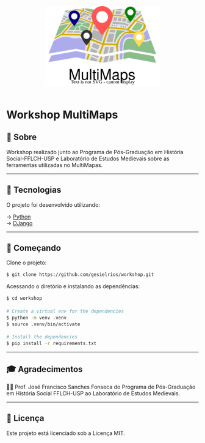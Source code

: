 <p align="center">
    <img src="github/multimaps-logo.svg" alt="Logo" width="300"/><br><br>
</p>

# Workshop MultiMaps

## 📖 Sobre

Workshop realizado junto ao Programa de Pós-Graduação em História Social-FFLCH-USP e Laboratório de Estudos Medievais sobre as ferramentas utilizadas no MultiMapas.

------------
## 🧪 Tecnologias

O projeto foi desenvolvido utilizando:

&rarr; <a href="https://www.python.org/" target="_blank">Python</a> <br>
&rarr; <a href="https://www.djangoproject.com/" target="_blank">DJango</a> <br>

------------
## 🔌 Começando

Clone o projeto:

```bash
$ git clone https://github.com/gesielrios/workshop.git
```

Acessando o diretório e instalando as dependências:

```bash
$ cd workshop

# Create a virtual env for the dependencies
$ python -m venv .venv
$ source .venv/bin/activate

# Install the dependencies
$ pip install -r requirements.txt
```

------------
## 🎓 Agradecimentos

👨‍🏫  Prof. José Francisco Sanches Fonseca do Programa de Pós-Graduação em História Social  FFLCH-USP ao Laboratório de Estudos Medievais.

------------
## 📝 Licença
Este projeto está licenciado sob a Licença MIT.